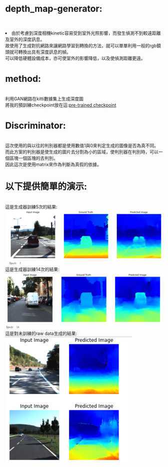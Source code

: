 # depth_map-generator:
</br> <li> 由於考慮到深度相機kinetic容易受到室外光照影響，而發生偵測不到較遠距離及室外的深度訊息。
</br>故使用了生成對抗網路來讓網路學習到轉換的方法，就可以單單利用一般的rgb鏡頭就可轉換出具有深度訊息的幀。
</br>可以降低硬體設備成本，亦可使室外的影響降低，以及使偵測距離更遠。
</br>
# method:
</br>利用GAN網路在kitti數據集上生成深度圖
</br>將我的預訓練checkpoint放在這:[pre-trained checkpoint](https://mega.nz/fm/Mo92Va5I "Title") 
</br>
# Discriminator:
</br>這次使用的與以往的判別器都是使用數值1與0來判定生成的圖像是否為真不同。
</br>而此方案的判別器是使生成的圖片去分割為小的區域，使判別器在判別時，可以一個區塊一個區塊的去判別。
</br>因此這次是使用matrix來作為判斷為真假的依據。
# 以下提供簡單的演示:
</br>這是生成器訓練5次的結果:![A](https://github.com/yuyangdanny/depth_map-generator/blob/master/image/traning5.PNG)
</br>這是生成器訓練14次的結果:![A](https://github.com/yuyangdanny/depth_map-generator/blob/master/image/traning14.PNG)
</br>這是對未訓練的raw data生成的結果:
</br>![A](https://github.com/yuyangdanny/depth_map-generator/blob/master/image/predict.PNG)
